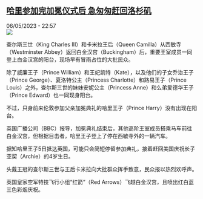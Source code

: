 <!--1683407702000-->
[哈里参加完加冕仪式后   急匆匆赶回洛杉矶](https://www.rfi.fr/cn/%E6%AC%A7%E6%B4%B2/20230506-%E5%93%88%E9%87%8C%E5%8F%82%E5%8A%A0%E5%AE%8C%E5%8A%A0%E5%86%95%E4%BB%AA%E5%BC%8F%E5%90%8E-%E6%80%A5%E5%8C%86%E5%8C%86%E8%B5%B6%E5%9B%9E%E6%B4%9B%E6%9D%89%E7%9F%B6)
------

<div>06/05/2023 - 22:57</div><img src="https://s.rfi.fr/media/display/a50fc112-ec50-11ed-a799-005056bfb2b6/w:1280/p:16x9/000_33ej4by-min_645671e163546.png"><p><strong></strong></p><div><p>查尔斯三世（King Charles III）和卡米拉王后（Queen Camilla）从西敏寺（Westminster Abbey）返回白金汉宫（Buckingham）后，重要王室成员一同登上白金汉宫的阳台，现场早有冒雨占位的大批民众。</p><p>除了威廉王子（Prince William）和王妃凯特（Kate），以及他们的子女乔治王子（Prince George）、夏洛特公主（Princess Charlotte）和路易王子（Prince Louis）之外，查尔斯三世的妹妹安妮公主（Princess Anne）和么弟爱德华王子（Prince Edward）也一同现身阳台。</p><p>不过，只身前来伦敦参加父亲加冕典礼的哈里王子（Prince Harry）没有出现在阳台。</p><p>英国广播公司（BBC）报导，加冕典礼结束后，其他高阶王室成员搭乘马车前往白金汉宫，但根据目击者，哈里王子登上了停在西敏寺外的一辆汽车。</p><p>据知哈里王子5日抵达英国，可能只会简短停留参加典礼，接着赶回美国庆祝长子亚契（Archie）的4岁生日。</p><p>头戴王冠的查尔斯三世与王后卡米拉向大批群众挥手致意，民众报以热烈欢呼声。</p><p>英国皇家空军特技飞行小组“红箭”（Red Arrows）飞越白金汉宫，且喷出红白蓝三色彩烟庆祝。</p><p> </p><div data-selfpromo-newsletter></div><div data-selfpromo-app></div></div>
